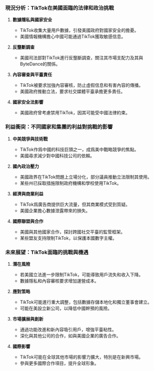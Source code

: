 ### 現況分析：TikTok在美國面臨的法律和政治挑戰

1. **數據隱私與國家安全**
   - TikTok收集大量用戶數據，引發美國政府對國家安全的擔憂。
   - 美國情報機構擔心中國可能通過TikTok獲取敏感信息。

2. **反壟斷調查**
   - 美國司法部對TikTok進行反壟斷調查，關注其市場支配力及其與ByteDance的關係。

3. **內容審查與平臺責任**
   - TikTok被要求加強內容審核，防止虛假信息和有害內容的傳播。
   - 美國政府推動立法，要求社交媒體平臺承擔更多責任。

4. **國家安全法影響**
   - 美國政府曾考慮禁用TikTok，因其可能受中國法律約束。

### 利益衝突：不同國家和集團的利益對挑戰的影響

1. **中美競爭與技術戰**
   - TikTok作爲中國的科技巨頭之一，成爲美中戰略競爭的焦點。
   - 美國尋求減少對中國科技公司的依賴。

2. **國內政治壓力**
   - 美國政界在TikTok問題上立場分化，部分議員推動立法限制其使用。
   - 某些州已採取措施限制政府機構和學校使用TikTok。

3. **經濟與商業利益**
   - TikTok爲廣告商提供巨大流量，但其商業模式受到質疑。
   - 美國企業擔心數據泄露帶來的損失。

4. **國際聯盟與合作**
   - 美國與其他國家合作，探討跨國社交平臺的監管框架。
   - 某些盟友支持限制TikTok，以保護本國數字主權。

### 未來展望：TikTok面臨的挑戰與機遇

1. **潛在風險**
   - 若美國立法進一步限制TikTok，可能導致用戶流失和收入下降。
   - 數據隱私和內容審核要求增加運營成本。

2. **應對策略**
   - TikTok可能進行重大調整，包括數據存儲本地化和獨立董事會建立。
   - 可能在美設立新公司，以降低中國幹預的風險。

3. **市場擴展與創新**
   - 通過功能改進和新內容吸引用戶，增強平臺粘性。
   - 深化與其他公司的合作，如與美國企業的廣告合作。

4. **國際影響**
   - TikTok可能在全球其他市場的影響力擴大，特別是在新興市場。
   - 參與更多國際合作項目，提升全球形象。